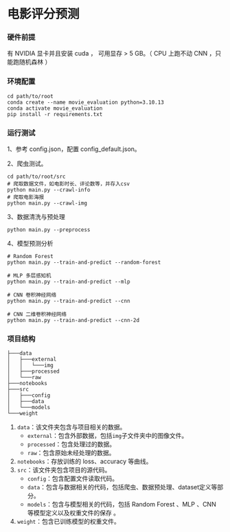 # 电影评分预测

### 硬件前提

有 NVIDIA 显卡并且安装 cuda ， 可用显存 > 5 GB。（ CPU 上跑不动 CNN ，只能跑随机森林 ）

### 环境配置

```shell
cd path/to/root
conda create --name movie_evaluation python=3.10.13
conda activate movie_evaluation
pip install -r requirements.txt
```

### 运行测试

1、参考 config.json，配置 config_default.json。

2、爬虫测试。

```shell
cd path/to/root/src
# 爬取数据文件，如电影时长、评论数等，并存入csv
python main.py --crawl-info
# 爬取电影海报
python main.py --crawl-img
```

3、数据清洗与预处理

```shell
python main.py --preprocess
```

4、模型预测分析

```shell
# Random Forest
python main.py --train-and-predict --random-forest

# MLP 多层感知机
python main.py --train-and-predict --mlp

# CNN 卷积神经网络
python main.py --train-and-predict --cnn

# CNN 二维卷积神经网络
python main.py --train-and-predict --cnn-2d
```

### 项目结构

```shell
├───data
│   ├───external
│   │   └───img
│   ├───processed
│   └───raw
├───notebooks
├───src
│   ├───config
│   ├───data
│   └───models
└───weight
```

1. `data`：该文件夹包含与项目相关的数据。
   - `external`：包含外部数据，包括`img`子文件夹中的图像文件。
   - `processed`：包含处理过的数据。
   - `raw`：包含原始未经处理的数据。
2. `notebooks`：存放训练的 loss、accuracy 等曲线。
3. `src`：该文件夹包含项目的源代码。
   - `config`：包含配置文件读取代码。
   - `data`：包含与数据相关的代码，包括爬虫、数据预处理、dataset定义等部分。
   - `models`：包含与模型相关的代码，包括 Random Forest 、MLP 、CNN 等模型定义以及权重文件的保存 。
4. `weight`：包含已训练模型的权重文件。